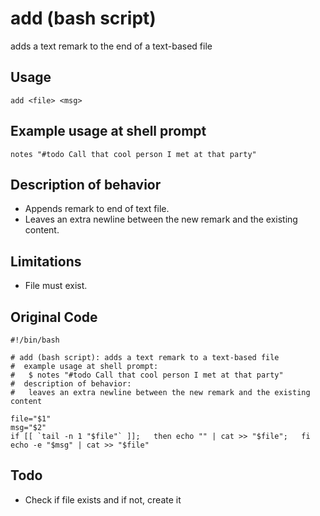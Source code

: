 add (bash script)
=================
adds a text remark to the end of a text-based file


Usage
-----
```
add <file> <msg>
```


Example usage at shell prompt
-----------------------------
```
notes "#todo Call that cool person I met at that party"
```


Description of behavior
-----------------------
* Appends remark to end of text file.
* Leaves an extra newline between the new remark and the existing content.


Limitations
-----------
* File must exist.


Original Code
-------------
```
#!/bin/bash

# add (bash script): adds a text remark to a text-based file
#  example usage at shell prompt:
#   $ notes "#todo Call that cool person I met at that party"
#  description of behavior:
#   leaves an extra newline between the new remark and the existing content

file="$1"
msg="$2"
if [[ `tail -n 1 "$file"` ]];   then echo "" | cat >> "$file";   fi
echo -e "$msg" | cat >> "$file"
```


Todo
----
* Check if file exists and if not, create it


